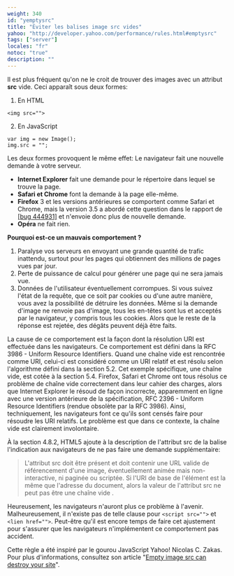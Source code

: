 ```yaml
---
weight: 340
id: "yemptysrc"
title: "Éviter les balises image src vides"
yahoo: "http://developer.yahoo.com/performance/rules.html#emptysrc"
tags: ["server"]
locales: "fr"
notoc: "true"
description: ""
---
```


Il est plus fréquent qu'on ne le croit de trouver des images avec un attribut **src** vide. Ceci apparaît sous deux formes:

1. En HTML

~~~
<img src="">
~~~

2. En JavaScript

~~~
var img = new Image();
img.src = "";
~~~

Les deux formes provoquent le même effet: Le navigateur fait une nouvelle demande à votre serveur.

- **Internet Explorer** fait une demande pour le répertoire dans lequel se trouve la page.
- **Safari et Chrome** font la demande à la page elle-même.
- **Firefox** 3 et les versions antérieures se comportent comme Safari et Chrome, mais la version 3.5 a abordé cette question dans le rapport de [[bug 444931]](https://bugzilla.mozilla.org/show_bug.cgi?id=444931) et n'envoie donc plus de nouvelle demande.
- **Opéra** ne fait rien.

**Pourquoi est-ce un mauvais comportement ?**

1. Paralyse vos serveurs en envoyant une grande quantité de trafic inattendu, surtout pour les pages qui obtiennent des millions de pages vues par jour.
2. Perte de puissance de calcul pour générer une page qui ne sera jamais vue.
3. Données de l'utilisateur éventuellement corrompues. Si vous suivez l'état de la requête, que ce soit par cookies ou d'une autre manière, vous avez la possibilité de détruire les données. Même si la demande d'image ne ​​renvoie pas d'image, tous les en-têtes sont lus et acceptés par le navigateur, y compris tous les cookies. Alors que le reste de la réponse est rejetée, des dégâts peuvent déjà être faits.

La cause de ce comportement est la façon dont la résolution URI est effectuée dans les navigateurs. Ce comportement est défini dans la RFC 3986 - Uniform Resource Identifiers. Quand une chaîne vide est rencontrée comme URI, celui-ci est considéré comme un URI relatif et est résolu selon l'algorithme défini dans la section 5.2. Cet exemple spécifique, une chaîne vide, est cotée à la section 5.4. Firefox, Safari et Chrome ont tous résolus ce problème de chaîne vide correctement dans leur cahier des charges, alors que Internet Explorer le résoud de façon incorrecte, apparemment en ligne avec une version antérieure de la spécification, RFC 2396 - Uniform Resource Identifiers (rendue obsolète par la RFC 3986). Ainsi, techniquement, les navigateurs font ce qu'ils sont censés faire pour résoudre les URI relatifs. Le problème est que dans ce contexte, la chaîne vide est clairement involontaire.

À la section 4.8.2, HTML5 ajoute à la description de l'attribut src de la balise l'indication aux navigateurs de ne pas faire une demande supplémentaire:

> L'attribut src doit être présent et doit contenir une URL valide de référencement d'une image, éventuellement animée mais non-interactive, ni paginée ou scriptée. Si l'URI de base de l'élément est la même que l'adresse du document, alors la valeur de l'attribut src ne peut pas être une chaîne vide .

Heureusement, les navigateurs n'auront plus ce problème à l'avenir. Malheureusement, il n'existe pas de telle clause pour `<script src="">` et `<lien href="">`. Peut-être qu'il est encore temps de faire cet ajustement pour s'assurer que les navigateurs n'implémentent ce comportement pas accident.

Cette règle a été inspiré par le gourou JavaScript Yahoo! Nicolas C. Zakas. Pour plus d'informations, consultez son article "[Empty image src can destroy your site](http://www.nczonline.net/blog/2009/11/30/empty-image-src-can-destroy-your-site/)".